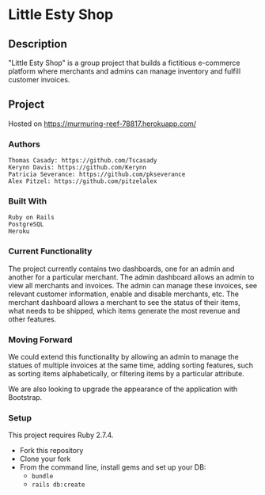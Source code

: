 # Little Esty Shop

## Description

"Little Esty Shop" is a group project that builds a fictitious e-commerce platform where merchants and admins can manage inventory and fulfill customer invoices.

## Project

Hosted on https://murmuring-reef-78817.herokuapp.com/

### Authors

    Thomas Casady: https://github.com/Tscasady
    Kerynn Davis: https://github.com/Kerynn
    Patricia Severance: https://github.com/pkseverance
    Alex Pitzel: https://github.com/pitzelalex

### Built With

    Ruby on Rails
    PostgreSQL
    Heroku

### Current Functionality

The project currently contains two dashboards, one for an admin and another for a particular merchant. The admin dashboard allows an admin to view all merchants and invoices. The admin can manage these invoices, see relevant customer information, enable and disable merchants, etc. The merchant dashboard allows a merchant to see the status of their items, what needs to be shipped, which items generate the most revenue and other features.  

### Moving Forward

We could extend this functionality by allowing an admin to manage the statues of multiple invoices at the same time, adding sorting features, such as sorting items alphabetically, or filtering items by a particular attribute.

We are also looking to upgrade the appearance of the application with Bootstrap.


### Setup

This project requires Ruby 2.7.4.

* Fork this repository
* Clone your fork
* From the command line, install gems and set up your DB:
    * `bundle`
    * `rails db:create`


